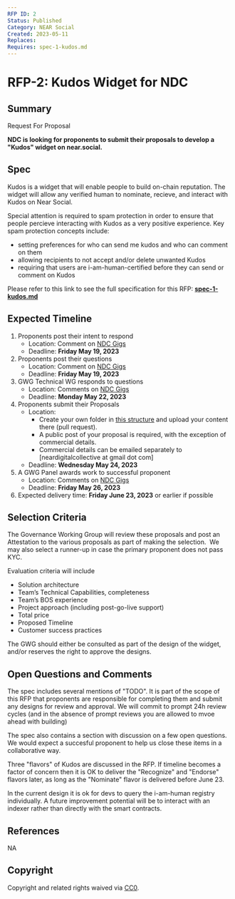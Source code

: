 ```yaml
---
RFP ID: 2
Status: Published
Category: NEAR Social
Created: 2023-05-11
Replaces: 
Requires: spec-1-kudos.md
---
```


# RFP-2: Kudos Widget for NDC

## Summary

Request For Proposal

**NDC is looking for proponents to submit their proposals to develop a "Kudos" widget on near.social.**
  
## Spec
  
Kudos is a widget that will enable people to build on-chain reputation. The widget will allow any verified human to nominate, recieve, and interact with Kudos on Near Social. 

Special attention is required to spam protection in order to ensure that people percieve interacting with Kudos as a very positive experience. Key spam protection concepts include:

- setting preferences for who can send me kudos and who can comment on them
- allowing recipients to not accept and/or delete unwanted Kudos
- requiring that users are i-am-human-certified before they can send or comment on Kudos

Please refer to this link to see the full specification for this RFP: **[spec-1-kudos.md](https://github.com/near-ndc/gwg/blob/main/specs/spec-1-kudos.md)**

## Expected Timeline

1. Proponents post their intent to respond
    - Location: Comment on [NDC Gigs](https://near.social/#/neardigitalcollective.near/widget/Gigs)
    - Deadline: **Friday May 19, 2023**
2. Proponents post their questions
    - Location: Comment on [NDC Gigs](https://near.social/#/neardigitalcollective.near/widget/Gigs)
    - Deadline: **Friday May 19, 2023**
3. GWG Technical WG responds to questions 
    - Location: Comments on [NDC Gigs](https://near.social/#/neardigitalcollective.near/widget/Gigs)
    - Deadline: **Monday May 22, 2023**
4. Proponents submit their Proposals 
    - Location: 
      - Create your own folder in [this structure](https://github.com/near-ndc/gwg/tree/main/RFPs/submissions/rfp-2-kudos) and upload your content there (pull request). 
      - A public post of your proposal is required, with the exception of commercial details.
      - Commercial details can be emailed separately to [neardigitalcollective at gmail dot com]
    - Deadline: **Wednesday May 24, 2023**
5. A GWG Panel awards work to successful proponent
    - Location: Comments on [NDC Gigs](https://near.social/#/neardigitalcollective.near/widget/Gigs)
    - Deadline: **Friday May 26, 2023**
6. Expected delivery time: **Friday June 23, 2023** or earlier if possible

## Selection Criteria

The Governance Working Group will review these proposals and post an Attestation to the various proposals as part of making the selection. ‍ We may also select a runner-up in case the primary proponent does not pass KYC.

Evaluation criteria will include

- Solution architecture
- Team’s Technical Capabilities, completeness
- Team’s BOS experience
- Project approach (including post-go-live support)
- Total price
- Proposed Timeline
- Customer success practices

The GWG should either be consulted as part of the design of the widget, and/or reserves the right to approve the designs.
  
## Open Questions and Comments

The spec includes several mentions of "TODO". It is part of the scope of this RFP that proponents are responsible for completing them and submit any designs for review and approval. We will commit to prompt 24h review cycles (and in the absence of prompt reviews you are allowed to mvoe ahead with building)

The spec also contains a section with discussion on a few open questions. We would expect a succesful proponent to help us close these items in a collaborative way.

Three "flavors" of Kudos are discussed in the RFP. If timeline becomes a factor of concern then it is OK to deliver the "Recognize" and "Endorse" flavors later, as long as the "Nominate" flavor is delivered before June 23.

In the current design it is ok for devs to query the i-am-human registry individually. A future improvement potential will be to interact with an indexer rather than directly with the smart contracts.
  
  
## References

NA
  
## Copyright

Copyright and related rights waived via [CC0](https://creativecommons.org/publicdomain/zero/1.0/).
